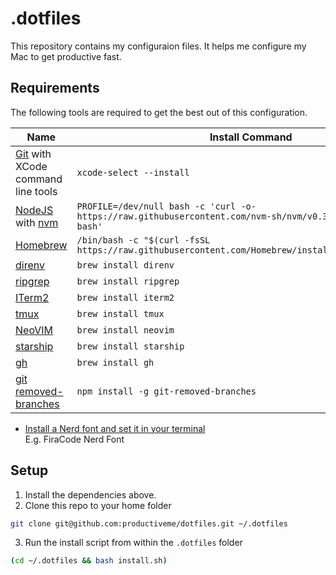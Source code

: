 # .dotfiles

This repository contains my configuraion files. It helps me configure my Mac to get productive fast.

## Requirements

The following tools are required to get the best out of this configuration.

| Name                                                                       | Install Command                                                                                                |
| -------------------------------------------------------------------------- | -------------------------------------------------------------------------------------------------------------- |
| [Git](https://git-scm.com/) with XCode command line tools                  | `xcode-select --install`                                                                                       |
| [NodeJS](https://nodejs.org/en/) with [nvm](https://github.com/nvm-sh/nvm) | `PROFILE=/dev/null bash -c 'curl -o- https://raw.githubusercontent.com/nvm-sh/nvm/v0.39.7/install.sh \| bash'` |
| [Homebrew](https://brew.sh)                                                | `/bin/bash -c "$(curl -fsSL https://raw.githubusercontent.com/Homebrew/install/HEAD/install.sh)"`              |
| [direnv](https://direnv.net/)                                              | `brew install direnv`                                                                                          |
| [ripgrep](https://github.com/BurntSushi/ripgrep)                           | `brew install ripgrep`                                                                                         |
| [ITerm2](https://iterm2.com/)                                              | `brew install iterm2`                                                                                          |
| [tmux](https://github.com/tmux/tmux)                                       | `brew install tmux`                                                                                            |
| [NeoVIM](https://neovim.io/)                                               | `brew install neovim`                                                                                          |
| [starship](https://starship.rs)                                            | `brew install starship`                                                                                        |
| [gh](https://github.com/cli/cli)                                           | `brew install gh`                                                                                              |
| [git removed-branches](https://github.com/nemisj/git-removed-branches)     | `npm install -g git-removed-branches`                                                                          |

- [Install a Nerd font and set it in your terminal](https://www.nerdfonts.com/font-downloads)  
  E.g. FiraCode Nerd Font

## Setup

1. Install the dependencies above.
2. Clone this repo to your home folder

```bash
git clone git@github.com:productiveme/dotfiles.git ~/.dotfiles
```

3. Run the install script from within the `.dotfiles` folder

```bash
(cd ~/.dotfiles && bash install.sh)
```
